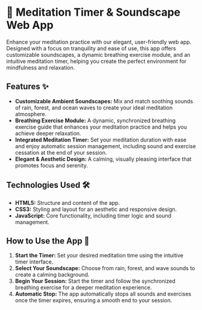 # 🌿 Meditation Timer & Soundscape Web App

Enhance your meditation practice with our elegant, user-friendly web app. Designed with a focus on tranquility and ease of use, this app offers customizable soundscapes, a dynamic breathing exercise module, and an intuitive meditation timer, helping you create the perfect environment for mindfulness and relaxation.

## Features ✨

- **Customizable Ambient Soundscapes:** Mix and match soothing sounds of rain, forest, and ocean waves to create your ideal meditation atmosphere.
- **Breathing Exercise Module:** A dynamic, synchronized breathing exercise guide that enhances your meditation practice and helps you achieve deeper relaxation.
- **Integrated Meditation Timer:** Set your meditation duration with ease and enjoy automatic session management, including sound and exercise cessation at the end of your session.
- **Elegant & Aesthetic Design:** A calming, visually pleasing interface that promotes focus and serenity.

## Technologies Used 🛠️

- **HTML5:** Structure and content of the app.
- **CSS3:** Styling and layout for an aesthetic and responsive design.
- **JavaScript:** Core functionality, including timer logic and sound management.

## How to Use the App 🚀

1. **Start the Timer:** Set your desired meditation time using the intuitive timer interface.
2. **Select Your Soundscape:** Choose from rain, forest, and wave sounds to create a calming background.
3. **Begin Your Session:** Start the timer and follow the synchronized breathing exercise for a deeper meditation experience.
4. **Automatic Stop:** The app automatically stops all sounds and exercises once the timer expires, ensuring a smooth end to your session.
